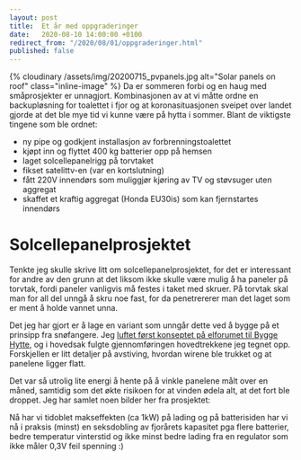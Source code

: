 ```yaml
---
layout: post
title:  Et år med oppgraderinger
date:   2020-08-10 14:00:00 +0100
redirect_from: "/2020/08/01/oppgraderinger.html"
published: false
---
```


{% cloudinary /assets/img/20200715_pvpanels.jpg alt="Solar panels on roof" class="inline-image" %}
Da er sommeren forbi og en haug med småprosjekter er unnagjort. Kombinasjonen av at vi måtte 
ordne en backupløsning for toalettet i fjor og at koronasituasjonen sveipet over landet gjorde
at det ble mye tid vi kunne være på hytta i sommer. Blant de viktigste tingene som ble ordnet:

- ny pipe og godkjent installasjon av forbrenningstoalettet
- kjøpt inn og flyttet 400 kg batterier opp på hemsen
- laget solcellepanelrigg på torvtaket 
- fikset satelittv-en (var en kortslutning)
- fått 220V innendørs som muliggjør kjøring av TV og støvsuger uten aggregat
- skaffet et kraftig aggregat (Honda EU30is) som kan fjernstartes innendørs

# Solcellepanelprosjektet

Tenkte jeg skulle skrive litt om solcellepanelprosjektet, for det er interessant for andre av
den grunn at det liksom ikke skulle være mulig å ha paneler på torvtak, fordi paneler vanligvis
må festes i taket med skruer. På torvtak skal man for all del unngå å skru noe fast, for da
penetrererer man det laget som er ment å holde vannet unna.


Det jeg har gjort er å lage en variant som unngår dette ved å bygge på et prinsipp fra snøfangere.
Jeg [luftet først konseptet på elforumet til Bygge Hytte](http://www.byggehytte.no/index.php?topic=2569),
og i hovedsak fulgte gjennomføringen hovedtrekkene jeg tegnet opp. Forskjellen er litt detaljer på
avstiving, hvordan wirene ble trukket og at panelene ligger flatt.

Det var så utrolig lite energi å hente på å vinkle panelene målt over en måned, samtidig som det økte
risikoen for at vinden ødela alt, at det fort ble droppet. Jeg har samlet noen bilder her fra prosjektet:

<script src="https://cdn.jsdelivr.net/npm/publicalbum@latest/embed-ui.min.js" async></script>
<div class="pa-gallery-player-widget pa-embed-player" style="width:100%; height:480px; display:none;"
  data-link="https://photos.app.goo.gl/eFQ2qDL2FWFDL1Yp7"
  data-title="Nytt solcelleanlegg"
  data-description="18 new photos added to shared album"
  data-delay="3">
  <object data="https://lh3.googleusercontent.com/L9djBfM_0IID6ii1WkyJxuBzncDY36DHDEstezl9NZ7HNf5iRTsckg6HG4ElxQ31-hE7RBsGYzTtY2zQunCNQYC2U4cczeNLD-naaBwoiWPgbTFVB-D3cAuA6mEVXcH_dbRKYifuP_0=w1920-h1080"></object>
  <object data="https://lh3.googleusercontent.com/XX5gr1Aukt5ChTe9Fk4Iahpx-Lih2oJi9KU_1-JM4DEqVH3yHRCN-9A5fom-pKFrt6xvUtinqMG9xQ0bIBSXexDrEYMq-hRLKi2qSabdjg7FtSWqWaXU6hounEnTSqjip9agS9ORM4Q=w1920-h1080"></object>
  <object data="https://lh3.googleusercontent.com/dfsgkCLlhlGy7JU7_nmUQkLNIKxPLBZA677BuCNSSy5crdoaQxRVzorYPm8fgKK-YgnpRjrXOGrCzy35FapCHG5WuTXK-rKYEth-iFsS1f2SFraDyomEHoXhLWx-MwvH46FJYsCbkNA=w1920-h1080"></object>
  <object data="https://lh3.googleusercontent.com/wpirZk4uiQUGu-cbMWK96K9rFiFk7w_cuTGHcKEfX4TO_yRnu5WNcoDHeQev8jsNcs1B9AYMy5tANjktKqFz786HE_b34_d1OFmDGIPlCW19ft-USI9WT3OrU-9UmV32zw9opfgvCoM=w1920-h1080"></object>
  <object data="https://lh3.googleusercontent.com/RYpDHYLOFc9DukOVUY5rO4a8XrmIa61lpc_TzHJKwi8mGDQvx_guuuFxwTBx_drBtDCPahuiSBGoVNfDck54vxW1hqgWRcr5HN3fxxdaonCT6dkspS5zCHJjr4p1dQ-lY4NgbYj2G9g=w1920-h1080"></object>
  <object data="https://lh3.googleusercontent.com/oLkIBVEfDqMX-J9nxPG1rUcQSM0eUc6aKKIbsWUquM4UTNmGWzp_Ljn3lkPrXHzepW8-zkqlO1pXM-D95xbqAulaS_ksMglDrCb_mH_5sezUaRzzHg7QgJEuQsP1AC_avqFIeGUKfrk=w1920-h1080"></object>
  <object data="https://lh3.googleusercontent.com/hQj4gw3DUSFXt80TVoCgJNEB_3-0AV10ZGbUvtYyJOBLxO4qujQMLik2ElnC2XIlfDX4uFqISXsz0D-9Gx-IDdjnRWkFzNB_A7cqDoy9bMgROOL90B8H5fht9-dh9PmeHEAt0WSHUFA=w1920-h1080"></object>
  <object data="https://lh3.googleusercontent.com/zhAvOrJhG4LCEINycDExsVpXFqIvnrwBIMKaf3b39oJGret0JmrIH1RygED68kbu9rwtZBUhkpDN7M6SuVSEOj95MrOy_dalnjg3zhNAGmGrgI5_SYnTVRj9U3K77Lwel24AL41sNUQ=w1920-h1080"></object>
  <object data="https://lh3.googleusercontent.com/45sYxlViZDmdQj0kDoRc6QwPSYt5tynVEaAZL9HkVGHyI4ptl-kGchCc8rEolz3NOC7OxMQqi199TXLq1XNg4OV3q8Xux4T2pF5ltirTTtEh4dileRfQslY2v9fOWNfFq3SNZ8RQjh0=w1920-h1080"></object>
  <object data="https://lh3.googleusercontent.com/7-V6qGpqqfBWBbI5BmYDmdreVWpKlnkekgM-mP62zmunYJq4x3L6IRW9wQih8j2I_D73I8ztaECoMAcQqdesjYmmX0_m__cFgG2PnwX3QpoheaGE0RWBx8FsIob8OOFcjnPFfDX4Rrk=w1920-h1080"></object>
  <object data="https://lh3.googleusercontent.com/nOfGff-SVmErd6P440iiKQcjhU_jVCC-9TV8H5-8cUBOwsA5MNZGMcgJCfY9o8rwgVjH4cVZlptlwUK2fAtL2Ghu8R_uMBIxVxto1_qVhmtnb0ZfkBnQKgXviKPaFVafC3NHyHknzdQ=w1920-h1080"></object>
  <object data="https://lh3.googleusercontent.com/OOGR4mSGG7uKwfhIO-HG7QKwQTMsuCzrhyKMlbrH73PV7aDVehVSTXFp9P64TbSnn4V6TEaaLFpXjLdKFcsR7HL0MSj03rhlYa4X4jqlcHJUVoCaaeQT6f6zBa3sKLa7fiHjsa83Hhw=w1920-h1080"></object>
  <object data="https://lh3.googleusercontent.com/sjc7VakM5QqezswLaoceIbjw802Asr-osx3v-yBafvjWSzHpbkbpIbZw2YqAdzrjmVi4XpFr7egzokg4bIctv_SIaj62HmxJe0vbTEGCPjksx3J8wc7En2qelgMhSWrvZwMHf2lOaFs=w1920-h1080"></object>
  <object data="https://lh3.googleusercontent.com/tgHJ-O7hDZx2ff0-wHk_FIrzf7jkoipU7l450E10WEjHlXvK99wHpnRrHcRV1nrknkLbRjSmZN8-nPruVY8M3w_jZDR3UWQU8J8l8ARcJnQgE9JtVmGSIeY7qHvPDIiiXaVJM-8xN9A=w1920-h1080"></object>
</div>


Nå har vi tidoblet makseffekten (ca 1kW) på lading og på batterisiden har vi nå i praksis (minst) 
en seksdobling av fjorårets kapasitet pga flere batterier, 
bedre temperatur vinterstid og ikke minst bedre lading fra en regulator som ikke måler 0,3V feil spenning :)
